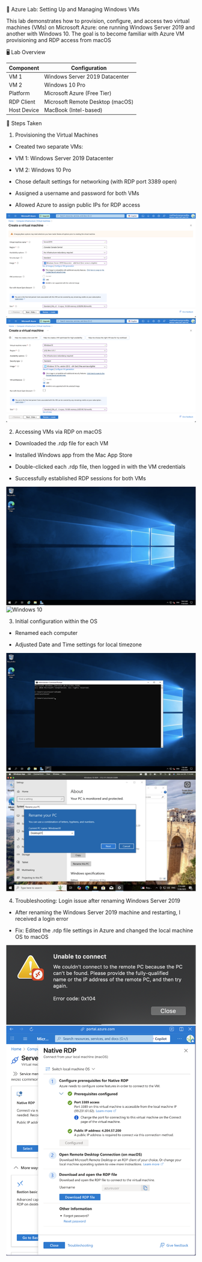 🔧 Azure Lab: Setting Up and Managing Windows VMs

This lab demonstrates how to provision, configure, and access two virtual machines (VMs) on Microsoft Azure: one running Windows Server 2019 and another with Windows 10. The goal is to become familiar with Azure VM provisioning and RDP access from macOS

🖥️ Lab Overview

| Component   | Configuration                    |
| ----------- | -------------------------------- |
| VM 1        | Windows Server 2019 Datacenter   |
| VM 2        | Windows 10 Pro                   |
| Platform    | Microsoft Azure (Free Tier)      |
| RDP Client  | Microsoft Remote Desktop (macOS) |
| Host Device | MacBook (Intel-based)            |


📌 Steps Taken

1. Provisioning the Virtual Machines

* Created two separate VMs:

* VM 1: Windows Server 2019 Datacenter 

* VM 2: Windows 10 Pro

* Chose default settings for networking (with RDP port 3389 open)

* Assigned a username and password for both VMs

* Allowed Azure to assign public IPs for RDP access

![Server 2019 setup](screenshots/azuresetup1.png)
![Windows 10 setup](screenshots/azuresetup2.png)

2. Accessing VMs via RDP on macOS

* Downloaded the .rdp file for each VM

* Installed Windows app from the Mac App Store

* Double-clicked each .rdp file, then logged in with the VM credentials

* Successfully established RDP sessions for both VMs

![Server 2019](screenshots/server2019.png)
![Windows 10](screenshots/windows10.png)

3. Initial configuration within the OS

* Renamed each computer

* Adjusted Date and Time settings for local timezone

![Renamed Server 2019](screenshots/renameserver.png)
![Renamed Windows 10](screenshots/renamedesktop.png)

4. Troubleshooting: Login issue after renaming Windows Server 2019

* After renaming the Windows Server 2019 machine and restarting, I received a login error

* Fix: Edited the .rdp file settings in Azure and changed the local machine OS to macOS 

![Renamed Server 2019](screenshots/error.png)
![Renamed Windows 10](screenshots/troubleshoot.png)